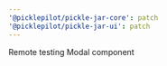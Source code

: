```yaml
---
'@picklepilot/pickle-jar-core': patch
'@picklepilot/pickle-jar-ui': patch
---
```


Remote testing Modal component
